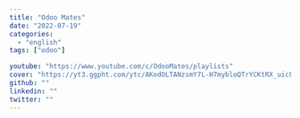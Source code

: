 ```yaml
---
title: "Odoo Mates"
date: "2022-07-19"
categories:
  - "english"
tags: ["odoo"]

youtube: "https://www.youtube.com/c/OdooMates/playlists"
cover: "https://yt3.ggpht.com/ytc/AKedOLTANzsmY7L-H7mybloQTrYCKtRX_uicF0peGEUb=s88-c-k-c0x00ffffff-no-rj"
github: ""
linkedin: ""
twitter: ""
---
```

